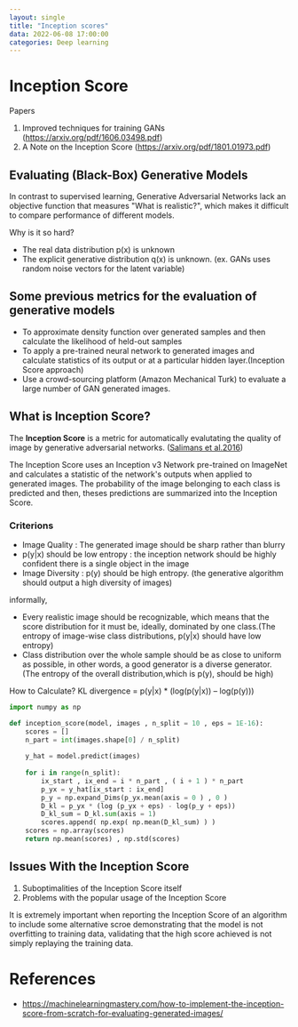 ```yaml
---
layout: single
title: "Inception scores"
data: 2022-06-08 17:00:00
categories: Deep learning
---
```


# Inception Score
Papers
1. Improved techniques for training GANs (https://arxiv.org/pdf/1606.03498.pdf)
2. A Note on the Inception Score (https://arxiv.org/pdf/1801.01973.pdf)


## Evaluating (Black-Box) Generative Models
In contrast to supervised learning, Generative Adversarial Networks lack an objective function that measures "What is realistic?", which makes it difficult to compare performance of different models. 


Why is it so hard?
- The real data distribution p(x) is unknown
- The explicit generative distribution q(x) is unknown. (ex. GANs uses random noise vectors for the latent variable)

## Some previous metrics for the evaluation of generative models
- To approximate density function over generated samples and then calculate the likelihood of held-out samples
- To apply a pre-trained neural network to generated images and calculate statistics of its output or at a particular hidden layer.(Inception Score approach)
- Use a crowd-sourcing platform (Amazon Mechanical Turk) to evaluate a large number of GAN generated images. 

## What is Inception Score?
The **Inception Score** is a metric for automatically evalutating the quality of image by generative adversarial networks. ([Salimans et al.2016](https://arxiv.org/pdf/1606.03498.pdf))

The Inception Score uses an Inception v3 Network pre-trained on ImageNet and calculates a statistic of the network's outputs when applied to generated images. The probability of the image belonging to each class is predicted and then, theses predictions are summarized into the Inception Score.

### Criterions
- Image Quality : The generated image should be sharp rather than blurry
- p(y|x) should be low entropy : the inception network should be highly confident there is a single object in the image
- Image Diversity : p(y) should be high entropy. (the generative algorithm should output a high diversity of images)

informally,
- Every realistic image should be recognizable, which means that the score distribution for it must be, ideally, dominated by one class.(The entropy of image-wise class distributions, p(y|x) should have low entropy)
- Class distribution over the whole sample should be as close to uniform as possible, in other words, a good generator is a diverse generator.(The entropy of the overall distribution,which is p(y), should be high)


How to Calculate?
KL divergence = p(y|x) * (log(p(y|x)) – log(p(y)))
```python
import numpy as np

def inception_score(model, images , n_split = 10 , eps = 1E-16):
    scores = []
    n_part = int(images.shape[0] / n_split)
    
    y_hat = model.predict(images)
    
    for i in range(n_split):
        ix_start , ix_end = i * n_part , ( i + 1 ) * n_part
        p_yx = y_hat[ix_start : ix_end]
        p_y = np.expand_Dims(p_yx.mean(axis = 0 ) , 0 ) 
        D_kl = p_yx * (log (p_yx + eps) - log(p_y + eps))
        D_kl_sum = D_kl.sum(axis = 1)
        scores.append( np.exp( np.mean(D_kl_sum) ) )
    scores = np.array(scores)
    return np.mean(scores) , np.std(scores)
```


## Issues With the Inception Score
1. Suboptimalities of the Inception Score itself
2. Problems with the popular usage of the Inception Score

It is extremely important when reporting the Inception Score of an algorithm to include some alternative scroe demonstrating that the model is not overfitting to training data, validating that the high score achieved is not simply replaying the training data.

# References
- https://machinelearningmastery.com/how-to-implement-the-inception-score-from-scratch-for-evaluating-generated-images/
